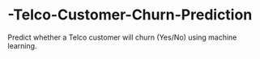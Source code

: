# -Telco-Customer-Churn-Prediction
Predict whether a Telco customer will churn (Yes/No) using machine learning.
